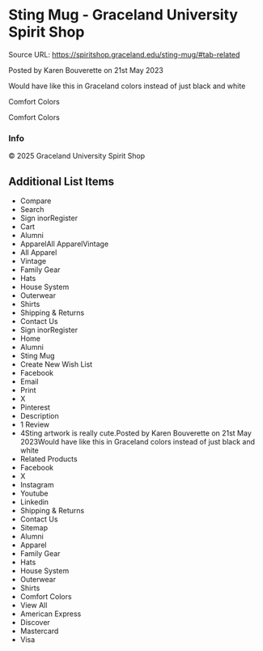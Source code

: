 # Sting Mug - Graceland University Spirit Shop

Source URL: https://spiritshop.graceland.edu/sting-mug/#tab-related

Posted by Karen Bouverette on 21st May 2023

Would have like this in Graceland colors instead of just black and white

Comfort Colors

Comfort Colors

### Info

© 2025 Graceland University Spirit Shop


## Additional List Items

- Compare
- Search
- Sign inorRegister
- Cart
- Alumni
- ApparelAll ApparelVintage
- All Apparel
- Vintage
- Family Gear
- Hats
- House System
- Outerwear
- Shirts
- Shipping & Returns
- Contact Us
- Sign inorRegister
- Home
- Alumni
- Sting Mug
- Create New Wish List
- Facebook
- Email
- Print
- X
- Pinterest
- Description
- 1 Review
- 4Sting artwork is really cute.Posted by Karen Bouverette on 21st May 2023Would have like this in Graceland colors instead of just black and white
- Related Products
- Facebook
- X
- Instagram
- Youtube
- Linkedin
- Shipping & Returns
- Contact Us
- Sitemap
- Alumni
- Apparel
- Family Gear
- Hats
- House System
- Outerwear
- Shirts
- Comfort Colors
- View All
- American Express
- Discover
- Mastercard
- Visa
